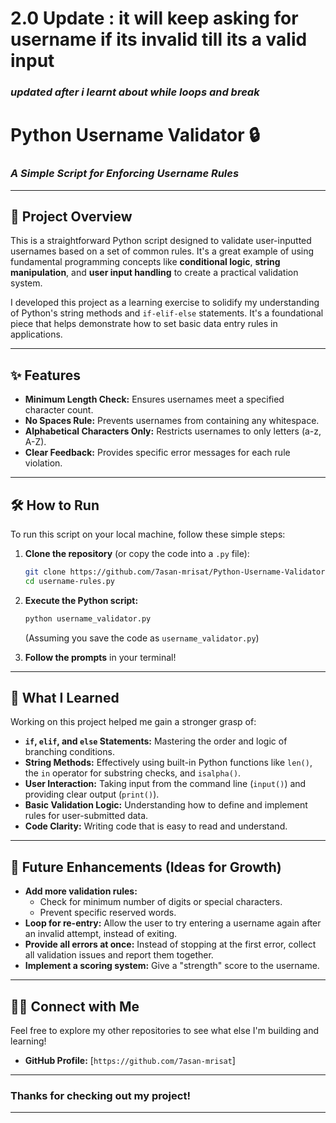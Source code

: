 # **2.0 Update : it will keep asking for username if its invalid till its a valid input**
### *updated after i learnt about while loops and break*

# Python Username Validator 🔒

### *A Simple Script for Enforcing Username Rules*

---

## 🚀 Project Overview

This is a straightforward Python script designed to validate user-inputted usernames based on a set of common rules. It's a great example of using fundamental programming concepts like **conditional logic**, **string manipulation**, and **user input handling** to create a practical validation system.

I developed this project as a learning exercise to solidify my understanding of Python's string methods and `if-elif-else` statements. It's a foundational piece that helps demonstrate how to set basic data entry rules in applications.

---

## ✨ Features

* **Minimum Length Check:** Ensures usernames meet a specified character count.
* **No Spaces Rule:** Prevents usernames from containing any whitespace.
* **Alphabetical Characters Only:** Restricts usernames to only letters (a-z, A-Z).
* **Clear Feedback:** Provides specific error messages for each rule violation.

---

## 🛠️ How to Run

To run this script on your local machine, follow these simple steps:

1.  **Clone the repository** (or copy the code into a `.py` file):
    ```bash
    git clone https://github.com/7asan-mrisat/Python-Username-Validator
    cd username-rules.py
    ```

2.  **Execute the Python script:**
    ```bash
    python username_validator.py
    ```
    (Assuming you save the code as `username_validator.py`)

3.  **Follow the prompts** in your terminal!

---

## 🧠 What I Learned

Working on this project helped me gain a stronger grasp of:

* **`if`, `elif`, and `else` Statements:** Mastering the order and logic of branching conditions.
* **String Methods:** Effectively using built-in Python functions like `len()`, the `in` operator for substring checks, and `isalpha()`.
* **User Interaction:** Taking input from the command line (`input()`) and providing clear output (`print()`).
* **Basic Validation Logic:** Understanding how to define and implement rules for user-submitted data.
* **Code Clarity:** Writing code that is easy to read and understand.

---

## 🔮 Future Enhancements (Ideas for Growth)

* **Add more validation rules:**
    * Check for minimum number of digits or special characters.
    * Prevent specific reserved words.
* **Loop for re-entry:** Allow the user to try entering a username again after an invalid attempt, instead of exiting.
* **Provide all errors at once:** Instead of stopping at the first error, collect all validation issues and report them together.
* **Implement a scoring system:** Give a "strength" score to the username.

---

## 🧑‍💻 Connect with Me

Feel free to explore my other repositories to see what else I'm building and learning!

* **GitHub Profile:** [`https://github.com/7asan-mrisat`]

---

### Thanks for checking out my project!

---
